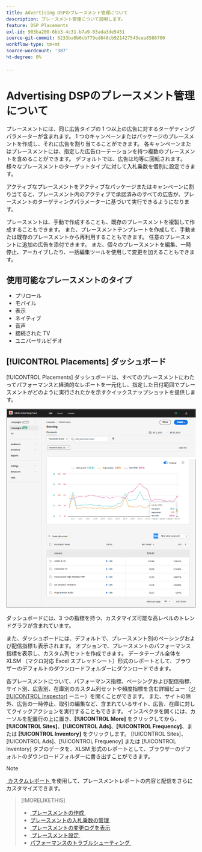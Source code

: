 ```yaml
---
title: Advertising DSPのプレースメント管理について
description: プレースメント管理について説明します。
feature: DSP Placements
exl-id: 903ba200-6bb3-4c31-b7a9-03ada3de5451
source-git-commit: 6233ba0b0cb779ed848cb921427543cea8586700
workflow-type: tm+mt
source-wordcount: '387'
ht-degree: 0%

---
```


# Advertising DSPのプレースメント管理について

プレースメントには、同じ広告タイプの 1 つ以上の広告に対するターゲティングパラメーターが含まれます。 1 つのキャンペーンまたはパッケージのプレースメントを作成し、それに広告を割り当てることができます。 各キャンペーンまたはプレースメントには、指定した広告ローテーションを持つ複数のプレースメントを含めることができます。 デフォルトでは、広告は均等に回転されます。 様々なプレースメントのターゲットタイプに対して入札乗数を個別に設定できます。

アクティブなプレースメントをアクティブなパッケージまたはキャンペーンに割り当てると、プレースメント内のアクティブで承認済みのすべての広告が、プレースメントのターゲティングパラメーターに基づいて実行できるようになります。

プレースメントは、手動で作成することも、既存のプレースメントを複製して作成することもできます。 また、プレースメントテンプレートを作成して、手動または既存のプレースメントから再利用することもできます。 任意のプレースメントに追加の広告を添付できます。 また、個々のプレースメントを編集、一時停止、アーカイブしたり、一括編集ツールを使用して変更を加えることもできます。

## 使用可能なプレースメントのタイプ

* プリロール
* モバイル
* 表示
* ネイティブ
* 音声
* 接続された TV
* ユニバーサルビデオ

## [!UICONTROL Placements] ダッシュボード

[!UICONTROL Placements] ダッシュボードは、すべてのプレースメントにわたってパフォーマンスと経済的なレポートを一元化し、指定した日付範囲でプレースメントがどのように実行されたかを示すクイックスナップショットを提供します。

![&#x200B; プレースメントダッシュボード &#x200B;](/help/dsp/assets/placement-dashboard.png)

ダッシュボードには、3 つの指標を持つ、カスタマイズ可能な高レベルのトレンドグラフが含まれています。

また、ダッシュボードには、デフォルトで、プレースメント別のペーシングおよび配信指標も表示されます。 オプションで、プレースメントのパフォーマンス指標を表示し、カスタム列セットを作成できます。 データテーブル全体を XLSM （マクロ対応 Excel スプレッドシート）形式のレポートとして、ブラウザーのデフォルトのダウンロードフォルダーにダウンロードできます。

各プレースメントについて、パフォーマンス指標、ペーシングおよび配信指標、サイト別、広告別、在庫別のカスタム列セットや頻度指標を含む詳細ビュー（[&#x200B; ジ [!UICONTROL Inspector]](/help/dsp/campaign-management/reports/campaign-reports-about.md) ーニー）を開くことができます。 また、サイトの除外、広告の一時停止、取引の編集など、含まれているサイト、広告、在庫に対してクイックアクションを実行することもできます。 インスペクタを開くには、カーソルを配置行の上に置き、**[!UICONTROL More]** をクリックしてから、**[!UICONTROL Sites]**、**[!UICONTROL Ads]**、**[!UICONTROL Frequency]**、または **[!UICONTROL Inventory]** をクリックします。 [!UICONTROL Sites]、[!UICONTROL Ads]、[!UICONTROL Frequency] または [!UICONTROL Inventory] タブのデータを、XLSM 形式のレポートとして、ブラウザーのデフォルトのダウンロードフォルダーに書き出すことができます。

>[!NOTE]
>
>[&#x200B; カスタムレポート &#x200B;](/help/dsp/reports/report-about.md) を使用して、プレースメントレポートの内容と配信をさらにカスタマイズできます。

>[!MORELIKETHIS]
>
>* [&#x200B; プレースメントの作成 &#x200B;](placement-create.md)
>* [&#x200B; プレースメントの入札乗数の管理 &#x200B;](placement-manage-bid-multipliers.md)
>* [&#x200B; プレースメントの変更ログを表示 &#x200B;](placement-change-log.md)
>* [&#x200B; プレースメント設定 &#x200B;](placement-settings.md)
>* [&#x200B; パフォーマンスのトラブルシューティング &#x200B;](/help/dsp/optimization/troubleshooting-performance.md)
